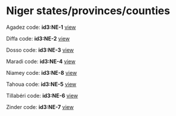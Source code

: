 # Niger states/provinces/counties
Agadez     code: **id3:NE-1**     [view](../export/geojson/medium/id3/ne/1.geojson)     


Diffa     code: **id3:NE-2**     [view](../export/geojson/medium/id3/ne/2.geojson)     


Dosso     code: **id3:NE-3**     [view](../export/geojson/medium/id3/ne/3.geojson)     


Maradi     code: **id3:NE-4**     [view](../export/geojson/medium/id3/ne/4.geojson)     


Niamey     code: **id3:NE-8**     [view](../export/geojson/medium/id3/ne/8.geojson)     


Tahoua     code: **id3:NE-5**     [view](../export/geojson/medium/id3/ne/5.geojson)     


Tillabéri     code: **id3:NE-6**     [view](../export/geojson/medium/id3/ne/6.geojson)     


Zinder     code: **id3:NE-7**     [view](../export/geojson/medium/id3/ne/7.geojson)     

